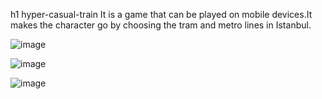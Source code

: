 h1 hyper-casual-train
It is a game that can be played on mobile devices.It makes the character go by choosing the tram and metro lines in Istanbul.

![image](https://user-images.githubusercontent.com/62395974/207936883-a24e5383-3ae3-46ab-be36-e9f905560a27.png)



![image](https://user-images.githubusercontent.com/62395974/207937744-49f9ce72-6ab3-4bcf-9bd4-f0084aa9bfb8.png)



![image](https://user-images.githubusercontent.com/62395974/207937863-1aab51b4-983f-4432-8c55-3a833289a1c2.png)






